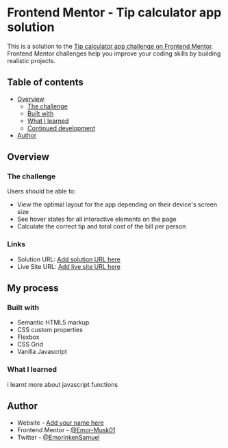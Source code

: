# Frontend Mentor - Tip calculator app solution

This is a solution to the [Tip calculator app challenge on Frontend Mentor](https://www.frontendmentor.io/challenges/tip-calculator-app-ugJNGbJUX). Frontend Mentor challenges help you improve your coding skills by building realistic projects.

## Table of contents

- [Overview](#overview)
  - [The challenge](#the-challenge)
  - [Built with](#built-with)
  - [What I learned](#what-i-learned)
  - [Continued development](#continued-development)
- [Author](#author)




## Overview

### The challenge

Users should be able to:

- View the optimal layout for the app depending on their device's screen size
- See hover states for all interactive elements on the page
- Calculate the correct tip and total cost of the bill per person


### Links

- Solution URL: [Add solution URL here](https://github.com/Sam10-debug/Tip-Calculator)
- Live Site URL: [Add live site URL here](https://sam10-debug.github.io/Tip-Calculator/)

## My process

### Built with

- Semantic HTML5 markup
- CSS custom properties
- Flexbox
- CSS Grid
- Vanilla Javascript


### What I learned
i learnt more about javascript functions

## Author

- Website - [Add your name here](https://www.your-site.com)
- Frontend Mentor - [@Emor-Musk01](https://www.frontendmentor.io/profile/Emor-Musk01)
- Twitter - [@EmorinkenSamuel](https://www.twitter.com/EmorinkenSamuel)

